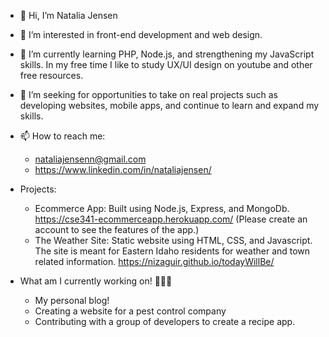 - 👋 Hi, I’m Natalia Jensen
- 👀 I’m interested in front-end development and web design. 
- 🌱 I’m currently learning PHP, Node.js, and strengthening my JavaScript skills. In my free time I like to study UX/UI design on youtube and other free resources. 
- 💞️ I’m seeking for opportunities to take on real projects such as developing websites, mobile apps, and continue to learn and expand my skills. 
- 📫 How to reach me:
  - nataliajensenn@gmail.com
  - https://www.linkedin.com/in/nataliajensen/

- Projects:
  - Ecommerce App: Built using Node.js, Express, and MongoDb.  https://cse341-ecommerceapp.herokuapp.com/ (Please create an account to see the features of the app.)
  - The Weather Site: Static website using HTML, CSS, and Javascript. The site is meant for Eastern Idaho residents for weather and town related information. https://nizaguir.github.io/todayWillBe/ 

- What am I currently working on! 👩🏻‍💻
  - My personal blog!
  - Creating a website for a pest control company
  - Contributing with a group of developers to create a recipe app.

<!---
nizaguir/nizaguir is a ✨ special ✨ repository because its `README.md` (this file) appears on your GitHub profile.
You can click the Preview link to take a look at your changes.
--->
